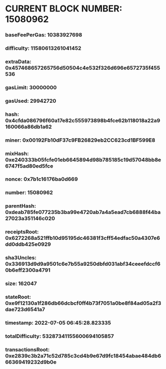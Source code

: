 # CURRENT BLOCK NUMBER: 15080962

### baseFeePerGas: 10383927698
### difficulty: 11580613261041452
### extraData: 0x457468657265756d50504c4e532f326d696e6572735f455536
### gasLimit: 30000000
### gasUsed: 29942720
### hash: 0x4cfda086796f60a17e82c555973898b4fce62b118018a22a9160066a86db1a62
### miner: 0x00192Fb10dF37c9FB26829eb2CC623cd1BF599E8
### mixHash: 0xe240333b05fcfe01eb6645894d98b785185c19d57048bb8e6747f5ad80ed5fce
### nonce: 0x7b1c16176ba0d669
### number: 15080962
### parentHash: 0xdeab785fe077235b3ba99e4720ab7a4a5ead7cb6888f44ba27023a351146c020
### receiptsRoot: 0x6272268a521ffb10d95195dc46381f3cff54edfac50a4307e6dd0ddb425e0929
### sha3Uncles: 0x336913d9d9a9501c6e7b55a9250dbfd031abf34ceeefdccf60b6eff2300a4791
### size: 162047
### stateRoot: 0xe9f12130a1f286db66dcbcf0ff4b73f7051a0be8f84ad05a2f3dae723d6541a7
### timestamp: 2022-07-05 06:45:28.823335
### totalDifficulty: 53287341155600694105857
### transactionsRoot: 0xe2839c3b2a71c52d785c3cd4b9e67d9fc18454abae484db666369419232d9b0e
